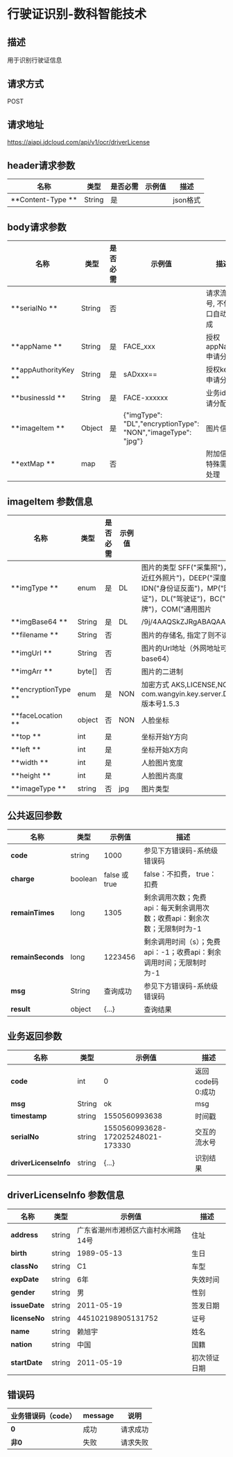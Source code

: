 # 行驶证识别-数科智能技术


## 描述
用于识别行驶证信息

## 请求方式
POST

## 请求地址
https://aiapi.jdcloud.com/api/v1/ocr/driverLicense


## header请求参数
|名称|类型|是否必需|示例值|描述|
|---|---|---|---|---|
|**Content-Type	**|String|是| |json格式|

## body请求参数 
|名称|类型|是否必需|示例值|描述|
|---|---|---|---|---|
|**serialNo	**|String|否| |请求流水号, 不传接口自动生成|
|**appName	**|String|是|FACE_xxx |授权appName, 申请分配|
|**appAuthorityKey	**|String|是|sADxxx==	 |授权key, 申请分配|
|**businessId	**|String|是|FACE-xxxxxx	 |业务id, 申请分配|
|**imageItem	**|Object|是|{"imgType": "DL","encryptionType": "NON","imageType": "jpg"}	 |图片信息|
|**extMap	**|map|否| |附加信息, 特殊需求处理|

## imageItem 参数信息 
|名称|类型|是否必需|示例值|描述|
|---|---|---|---|---|
|**imgType	**|enum|是|DL |图片的类型 SFF("采集照")，FF("全景采集照")，NIR("双目采集的近红外照片")，DEEP("深度采集的照片")，IDP("身份证正面")，IDN("身份证反面")，MP("网纹照")，AP("动作照")，VL("行驶证")，DL("驾驶证")，BC("银行卡")，BL("营业执照")，LP("车牌")，COM("通用图片|
|**imgBase64	**|String|是|DL |/9j/4AAQSkZJRgABAQAAAQABAA...	 |
|**filename	**|String|否||图片的存储名, 指定了则不读base64|
|**imgUrl	**|String|否| |图片的Url地址（外网地址可能会有socket连接超时问题，建议传base64）|
|**imgArr	**|byte[]|否| |图片的二进制|
|**encryptionType	**|enum|是|NON |加密方式 AKS,LICENSE,NON AKS解密方式：com.wangyin.key.server.DeviceCryptoService#decryptEnvelop 版本号1.5.3|
|**faceLocation	**|object|否|NON |人脸坐标|
|**top	**|int|是| |坐标开始Y方向|
|**left	**|int|是| |坐标开始X方向|
|**width	**|int|是| |人脸图片宽度|
|**height	**|int|是| |人脸图片高度|
|**imageType	**|string|否|jpg |图片类型|


## 公共返回参数
|名称|类型|示例值|描述|
|---|---|---|---|
|**code**|string|1000|参见下方错误码-系统级错误码|
|**charge**|boolean|false 或 true	|false：不扣费， true：扣费|
|**remainTimes**|long|1305|剩余调用次数；免费api：每天剩余调用次数；收费api：剩余次数；无限制时为-1|
|**remainSeconds**|long|1223456|剩余调用时间（s）；免费api：-1；收费api：剩余调用时间；无限制时为-1|
|**msg**|String|查询成功	|参见下方错误码-系统级错误码|
|**result**|object|{...}	|查询结果|

## 业务返回参数
|名称|类型|示例值|描述|
|---|---|---|---|
|**code**|int|0|返回code码 0:成功|
|**msg**|String|ok	|msg|
|**timestamp**|string|1550560993638		|时间戳|
|**serialNo**|string|1550560993628-172025248021-173330	|交互的流水号|
|**driverLicenseInfo**|string|	{...}|识别结果|

## driverLicenseInfo 参数信息
|名称|类型|示例值|描述|
|---|---|---|---|
|**address**|string|广东省潮州市湘桥区六亩村水闸路14号	|住址|
|**birth**|string|1989-05-13	|生日|
|**classNo**|string|C1|车型|
|**expDate**|string|6年|失效时间|
|**gender**|string|男|性别|
|**issueDate**|string|2011-05-19	|签发日期|
|**licenseNo**|string|445102198905131752	|证号|
|**name**|string|赖旭宇|姓名|
|**nation**|string|中国|国籍|
|**startDate**|string|2011-05-19	|初次领证日期|


## 错误码
|业务错误码（code）	|message|说明|
|---|---|---|
|**0**|成功|请求成功|
|**非0**|失败|请求失败|

